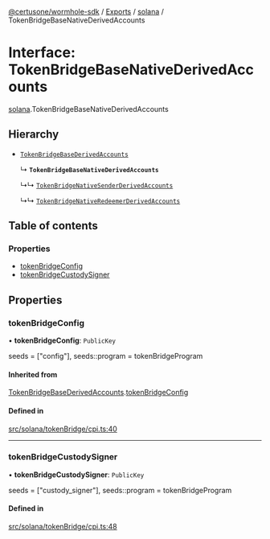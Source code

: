 [@certusone/wormhole-sdk](../README.md) / [Exports](../modules.md) / [solana](../modules/solana.md) / TokenBridgeBaseNativeDerivedAccounts

# Interface: TokenBridgeBaseNativeDerivedAccounts

[solana](../modules/solana.md).TokenBridgeBaseNativeDerivedAccounts

## Hierarchy

- [`TokenBridgeBaseDerivedAccounts`](solana.TokenBridgeBaseDerivedAccounts.md)

  ↳ **`TokenBridgeBaseNativeDerivedAccounts`**

  ↳↳ [`TokenBridgeNativeSenderDerivedAccounts`](solana.TokenBridgeNativeSenderDerivedAccounts.md)

  ↳↳ [`TokenBridgeNativeRedeemerDerivedAccounts`](solana.TokenBridgeNativeRedeemerDerivedAccounts.md)

## Table of contents

### Properties

- [tokenBridgeConfig](solana.TokenBridgeBaseNativeDerivedAccounts.md#tokenbridgeconfig)
- [tokenBridgeCustodySigner](solana.TokenBridgeBaseNativeDerivedAccounts.md#tokenbridgecustodysigner)

## Properties

### tokenBridgeConfig

• **tokenBridgeConfig**: `PublicKey`

seeds = ["config"], seeds::program = tokenBridgeProgram

#### Inherited from

[TokenBridgeBaseDerivedAccounts](solana.TokenBridgeBaseDerivedAccounts.md).[tokenBridgeConfig](solana.TokenBridgeBaseDerivedAccounts.md#tokenbridgeconfig)

#### Defined in

[src/solana/tokenBridge/cpi.ts:40](https://github.com/wormhole-foundation/wormhole/blob/7bc96a1e/sdk/js/src/solana/tokenBridge/cpi.ts#L40)

___

### tokenBridgeCustodySigner

• **tokenBridgeCustodySigner**: `PublicKey`

seeds = ["custody_signer"], seeds::program = tokenBridgeProgram

#### Defined in

[src/solana/tokenBridge/cpi.ts:48](https://github.com/wormhole-foundation/wormhole/blob/7bc96a1e/sdk/js/src/solana/tokenBridge/cpi.ts#L48)
